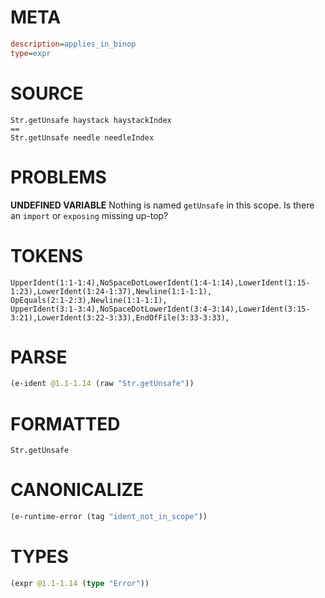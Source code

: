 # META
~~~ini
description=applies_in_binop
type=expr
~~~
# SOURCE
~~~roc
Str.getUnsafe haystack haystackIndex
==
Str.getUnsafe needle needleIndex
~~~
# PROBLEMS
**UNDEFINED VARIABLE**
Nothing is named `getUnsafe` in this scope.
Is there an `import` or `exposing` missing up-top?

# TOKENS
~~~zig
UpperIdent(1:1-1:4),NoSpaceDotLowerIdent(1:4-1:14),LowerIdent(1:15-1:23),LowerIdent(1:24-1:37),Newline(1:1-1:1),
OpEquals(2:1-2:3),Newline(1:1-1:1),
UpperIdent(3:1-3:4),NoSpaceDotLowerIdent(3:4-3:14),LowerIdent(3:15-3:21),LowerIdent(3:22-3:33),EndOfFile(3:33-3:33),
~~~
# PARSE
~~~clojure
(e-ident @1.1-1.14 (raw "Str.getUnsafe"))
~~~
# FORMATTED
~~~roc
Str.getUnsafe
~~~
# CANONICALIZE
~~~clojure
(e-runtime-error (tag "ident_not_in_scope"))
~~~
# TYPES
~~~clojure
(expr @1.1-1.14 (type "Error"))
~~~
